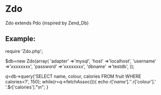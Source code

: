 # Zdo
Zdo extends Pdo (inspired by Zend_Db)

Example:
--------

  require 'Zdo.php';
  
  $db=new Zdo(array(
    'adapter'	=>'mysql',
    'host'		=>'localhost',
    'username'	=>'xxxxxxxx',
    'password'	=>'xxxxxxxx',
    'dbname'	=>'testdb',
  ));
  
  $q=$db->query('SELECT name, colour, calories FROM fruit WHERE calories<?', 150);
  while($r=$q->fetchAssoc()){
    echo $r['name'].' '.$r['colour'].' '.$r['calories']."\n";
  }
